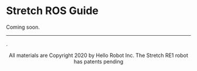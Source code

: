 # Stretch ROS Guide

Coming soon.

------
.<div align="center"> All materials are Copyright 2020 by Hello Robot Inc. The Stretch RE1 robot has patents pending</div>
